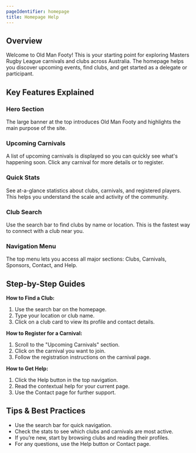 ```yaml
---
pageIdentifier: homepage
title: Homepage Help
---
```


## Overview
Welcome to Old Man Footy! This is your starting point for exploring Masters Rugby League carnivals and clubs across Australia. The homepage helps you discover upcoming events, find clubs, and get started as a delegate or participant.

## Key Features Explained
### Hero Section
The large banner at the top introduces Old Man Footy and highlights the main purpose of the site.

### Upcoming Carnivals
A list of upcoming carnivals is displayed so you can quickly see what's happening soon. Click any carnival for more details or to register.

### Quick Stats
See at-a-glance statistics about clubs, carnivals, and registered players. This helps you understand the scale and activity of the community.

### Club Search
Use the search bar to find clubs by name or location. This is the fastest way to connect with a club near you.

### Navigation Menu
The top menu lets you access all major sections: Clubs, Carnivals, Sponsors, Contact, and Help.

## Step-by-Step Guides
**How to Find a Club:**
1. Use the search bar on the homepage.
2. Type your location or club name.
3. Click on a club card to view its profile and contact details.

**How to Register for a Carnival:**
1. Scroll to the "Upcoming Carnivals" section.
2. Click on the carnival you want to join.
3. Follow the registration instructions on the carnival page.

**How to Get Help:**
1. Click the Help button in the top navigation.
2. Read the contextual help for your current page.
3. Use the Contact page for further support.

## Tips & Best Practices
- Use the search bar for quick navigation.
- Check the stats to see which clubs and carnivals are most active.
- If you’re new, start by browsing clubs and reading their profiles.
- For any questions, use the Help button or Contact page.
